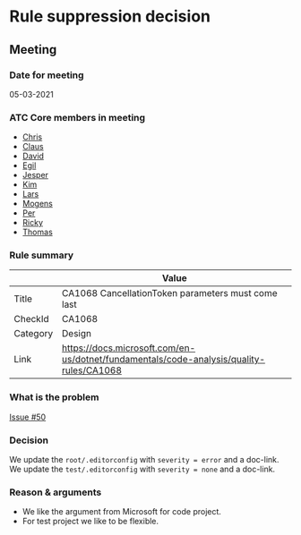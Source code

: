 # Rule suppression decision

## Meeting

### Date for meeting

05-03-2021

### ATC Core members in meeting

* [Chris](https://github.com/orgs/atc-net/people/christianhelle)
* [Claus](https://github.com/orgs/atc-net/people/cjakobsen)
* [David](https://github.com/orgs/atc-net/people/davidkallesen)
* [Egil](https://github.com/orgs/atc-net/people/egil)
* [Jesper](https://github.com/orgs/atc-net/people/jhoejgaard)
* [Kim](https://github.com/orgs/atc-net/people/kimlundjohansen)
* [Lars](https://github.com/orgs/atc-net/people/LarsSkovslund)
* [Mogens](https://github.com/orgs/atc-net/people/MogensFogh)
* [Per](https://github.com/orgs/atc-net/people/perkops)
* [Ricky](https://github.com/orgs/atc-net/people/rickykaare)
* [Thomas](https://github.com/orgs/atc-net/people/TomMalow)

### Rule summary

|             | Value |
| ----------- |------------------------------------------------|
| Title       | CA1068 CancellationToken parameters must come last |
| CheckId     | CA1068 |
| Category    | Design |
| Link        | https://docs.microsoft.com/en-us/dotnet/fundamentals/code-analysis/quality-rules/CA1068 |

### What is the problem

[Issue #50](https://github.com/atc-net/atc-coding-rules/issues/50)

### Decision

We update the `root/.editorconfig` with `severity = error` and a doc-link.
We update the `test/.editorconfig` with `severity = none` and a doc-link.

### Reason & arguments

* We like the argument from Microsoft for code project.
* For test project we like to be flexible.
